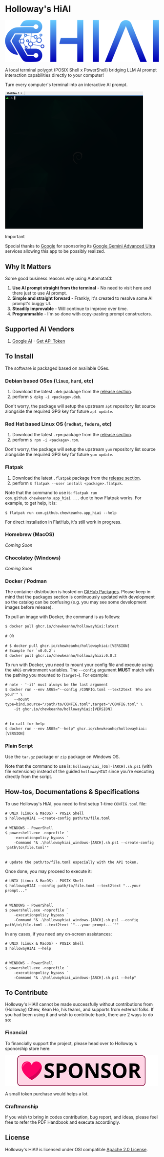 # Holloway's HiAI
[![hollowayHIAI](src/icons/banner_1200x330.svg)](#holloways-hiai)

A local terminal polygot (POSIX Shell x PowerShell) bridging LLM AI prompt
interaction capabilities directly to your computer!

Turn every computer's terminal into an interactive AI prompt.

[![hollowayHIAI-demo-debian](src/screenshots/hiAI-demo-debian.gif)](#holloways-hiai)


> [!important]
>
> Special thanks to [Google](https://gemini.google.com/) for sponsoring its
> [Google Gemini Advanced Ultra](https://ai.google.dev/pricing) services allowing
> this app to be possibly realized.




## Why It Matters

Some good business reasons why using AutomataCI:

1. **Use AI prompt straight from the terminal** - No need to visit here and
   there just to use AI prompt.
2. **Simple and straight forward** - Frankly, it's created to resolve some AI
    prompt's buggy UI.
3. **Steadily improvable** - Will continue to improve over time.
4. **Programmable** - I'm so done with copy-pasting prompt constructors.




## Supported AI Vendors

1. [Google AI](https://ai.google.dev/docs/gemini_api_overview) - [Get API Token](https://gemini.google.com/app)




## To Install

The software is packaged based on available OSes.



### Debian based OSes (`linux`, `hurd`, etc)

1. Download the latest `.deb` package from the [release section](https://github.com/ChewKeanHo/APP_hiAI/releases).
2. perform `$ dpkg -i <package>.deb`.

Don't worry, the package will setup the upstream `apt` repository list source
alongside the required GPG key for future `apt update`.



### Red Hat based Linux OS (`redhat`, `fedora`, etc)

1. Download the latest `.rpm` package from the [release section](https://github.com/ChewKeanHo/APP_hiAI/releases).
2. perform `$ rpm -i <package>.rpm`.

Don't worry, the package will setup the upstream `yum` repository list source
alongside the required GPG key for future `yum update`.



### Flatpak

1. Download the latest `.flatpak` package from the [release section](https://github.com/ChewKeanHo/APP_hiAI/releases).
2. perform `$ flatpak --user install <package>.flatpak`.

Note that the command to use is:
`flatpak run com.github.chewkeanho.app_hiai ...` due to how Flatpak works. For
example, to get help, it is:

`$ flatpak run com.github.chewkeanho.app_hiai --help`

For direct installation in FlatHub, it's still work in progress.



### Homebrew (MacOS)

*Coming Soon*



### Chocolatey (Windows)

*Coming Soon*



### Docker / Podman

The container distribution is hosted on
[GitHub Packages](https://github.com/ChewKeanHo/APP_hiAI/pkgs/container/hollowayhiai).
Please keep in mind that the packages section is continuously updated with
development so the catalog can be confusing (e.g. you may see some development
images before release).

To pull an image with Docker, the command is as follows:

```
$ docker pull ghcr.io/chewkeanho/hollowayhiai:latest

# OR

# $ docker pull ghcr.io/chewkeanho/hollowayhiai:[VERSION]
# Example for `v0.0.2`:
$ docker pull ghcr.io/chewkeanho/hollowayhiai:0.0.2
```

To run with Docker, you need to mount your config file and execute using the
`ARGS` environment variables. The `--config` argument **MUST** match with
the pathing you mounted to (`target=`). For example:

```
# note - '-it' must always be the last argument
$ docker run --env ARGS="--config /CONFIG.toml --text2text 'Who are you?'" \
	--mount type=bind,source="/path/to/CONFIG.toml",target="/CONFIG.toml" \
	-it ghcr.io/chewkeanho/hollowayhiai:[VERSION]


# to call for help
$ docker run --env ARGS="--help" ghcr.io/chewkeanho/hollowayhiai:[VERSION]
```



### Plain Script

Use the `tar.gz` package or `zip` package on Windows OS.

Note that the command to use is: `hollowayhiai_[OS]-[ARCH].sh.ps1` (with file
extensions) instead of the guided `hollowayHIAI` since you're executing directly
from the script.




## How-tos, Documentations & Specifications

To use Holloway's HiAI, you need to first setup 1-time `CONFIG.toml` file:

```
# UNIX (Linux & MacOS) - POSIX Shell
$ hollowayHIAI --create-config path/to/file.toml

# WINDOWS - PowerShell
$ powershell.exe -noprofile `
	-executionpolicy bypass `
	-Command "& .\hollowayhiai_windows-[ARCH].sh.ps1 --create-config 'path\to\file.toml'"


# update the path/to/file.toml especially with the API token.
```

Once done, you may proceed to execute it:

```
# UNIX (Linux & MacOS) - POSIX Shell
$ hollowayHIAI --config path/to/file.toml --text2text "...your prompt..."


# WINDOWS - PowerShell
$ powershell.exe -noprofile `
	-executionpolicy bypass `
	-Command "& .\hollowayhiai_windows-[ARCH].sh.ps1 --config path\to\file.toml --text2text `"...your prompt...`""
```

In any cases, if you need any on-screen assistances:
```
# UNIX (Linux & MacOS) - POSIX Shell
$ hollowayHIAI --help


# WINDOWS - PowerShell
$ powershell.exe -noprofile `
	-executionpolicy bypass `
	-Command "& .\hollowayhiai_windows-[ARCH].sh.ps1 --help"
```




## To Contribute

Holloway's HiAI! cannot be made successfully without contributions from
(Holloway) Chew, Kean Ho, his teams, and supports from external folks. If you
had been using it and wish to contribute back, there are 2 ways to do so:



### Financial

To financially support the project, please head over to Holloway's sponorship
store here:

[![Sponsor](.github/images/sponsor_en_210x50.svg)](https://github.com/sponsors/hollowaykeanho)

A small token purchase would helps a lot.



### Craftmanship

If you wish to bring in codes contribution, bug report, and ideas, please feel
free to refer the PDF Handbook and execute accordingly.




## License
Holloway's HiAI! is licensed under OSI compatible
[Apache 2.0 License](LICENSE.txt).
